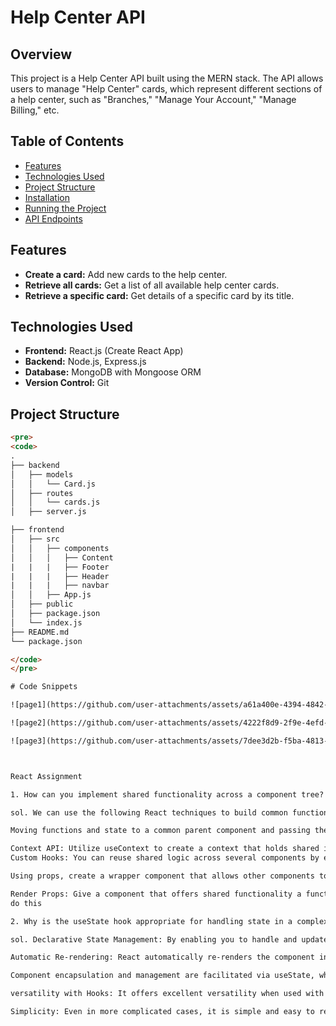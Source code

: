 ﻿# Help Center API

## Overview

This project is a Help Center API built using the MERN stack. The API allows users to manage "Help Center" cards, which represent different sections of a help center, such as "Branches," "Manage Your Account," "Manage Billing," etc.

## Table of Contents

- [Features](#features)
- [Technologies Used](#technologies-used)
- [Project Structure](#project-structure)
- [Installation](#installation)
- [Running the Project](#running-the-project)
- [API Endpoints](#api-endpoints)

## Features

- **Create a card:** Add new cards to the help center.
- **Retrieve all cards:** Get a list of all available help center cards.
- **Retrieve a specific card:** Get details of a specific card by its title.

## Technologies Used

- **Frontend:** React.js (Create React App)
- **Backend:** Node.js, Express.js
- **Database:** MongoDB with Mongoose ORM
- **Version Control:** Git

## Project Structure

```html
<pre>
<code>
.
├── backend
│   ├── models
│   │   └── Card.js
│   ├── routes
│   │   └── cards.js
│   ├── server.js

├── frontend
│   ├── src
│   │   ├── components
│   │   │   ├── Content
|   |   |   ├── Footer
|   |   |   ├── Header
|   |   |   ├── navbar
│   │   ├── App.js 
│   ├── public
│   ├── package.json
│   └── index.js
├── README.md
└── package.json

</code>
</pre>

# Code Snippets

![page1](https://github.com/user-attachments/assets/a61a400e-4394-4842-9f17-df4f2562d494)

![page2](https://github.com/user-attachments/assets/4222f8d9-2f9e-4efd-a762-7914a2fe8f58)

![page3](https://github.com/user-attachments/assets/7dee3d2b-f5ba-4813-b714-6da0cb6a3bf7)



React Assignment

1. How can you implement shared functionality across a component tree?

sol. We can use the following React techniques to build common functionality across a component tree:

Moving functions and state to a common parent component and passing them as props to child components is known as "lifting state up." Sharing state between sibling components can be facilitated by this.

Context API: Utilize useContext to create a context that holds shared information or features and that any component in the tree can access. Perfect for transferring state between components that are highly nested.
Custom Hooks: You can reuse shared logic across several components by encapsulating it in a custom hook. This works well for explaining intricate reasoning.

Using props, create a wrapper component that allows other components to have common functionality. This is known as a higher-order component (HOC). useful for giving several components additional behavior.

Render Props: Give a component that offers shared functionality a function to use as a prop. This approach makes it possible to employ shared logic across several components in a flexible way.
do this 

2. Why is the useState hook appropriate for handling state in a complex component?

sol. Declarative State Management: By enabling you to handle and update state depending on user interactions or other events directly within your component, useState makes declarative state management easier.

Automatic Re-rendering: React automatically re-renders the component in response to any changes in the state, keeping the user interface up to date.

Component encapsulation and management are facilitated via useState, which maintains state local to the component.

versatility with Hooks: It offers excellent versatility when used with other hooks, such as useEffect or useReducer, for more sophisticated state management and side effects.

Simplicity: Even in more complicated cases, it is simple and easy to reason about the API due to its intuitive design.





